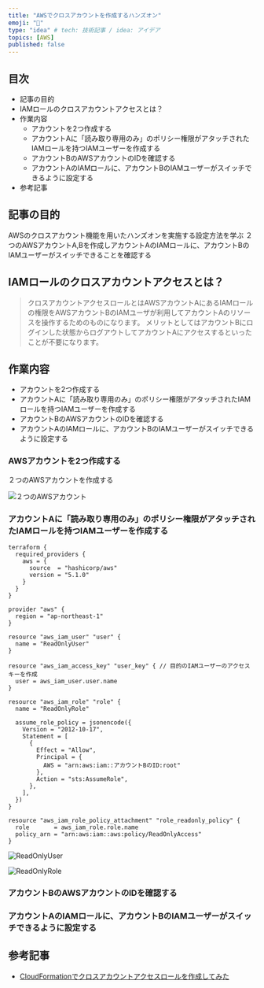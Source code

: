 ```yaml
---
title: "AWSでクロスアカウントを作成するハンズオン"
emoji: "📝"
type: "idea" # tech: 技術記事 / idea: アイデア
topics: [AWS]
published: false
---
```



## 目次

- 記事の目的
- IAMロールのクロスアカウントアクセスとは？
- 作業内容
  - アカウントを2つ作成する
  - アカウントAに「読み取り専用のみ」のポリシー権限がアタッチされたIAMロールを持つIAMユーザーを作成する
  - アカウントBのAWSアカウントのIDを確認する
  - アカウントAのIAMロールに、アカウントBのIAMユーザーがスイッチできるように設定する
- 参考記事

## 記事の目的

AWSのクロスアカウント機能を用いたハンズオンを実施する設定方法を学ぶ
２つのAWSアカウントA,Bを作成しアカウントAのIAMロールに、アカウントBのIAMユーザーがスイッチできることを確認する

## IAMロールのクロスアカウントアクセスとは？

> クロスアカウントアクセスロールとはAWSアカウントAにあるIAMロールの権限をAWSアカウントBのIAMユーザが利用してアカウントAのリソースを操作するためのものになります。 メリットとしてはアカウントBにログインした状態からログアウトしてアカウントAにアクセスするといったことが不要になります。

## 作業内容

- アカウントを2つ作成する
- アカウントAに「読み取り専用のみ」のポリシー権限がアタッチされたIAMロールを持つIAMユーザーを作成する
- アカウントBのAWSアカウントのIDを確認する
- アカウントAのIAMロールに、アカウントBのIAMユーザーがスイッチできるように設定する

### AWSアカウントを2つ作成する

２つのAWSアカウントを作成する

![２つのAWSアカウント](https://storage.googleapis.com/zenn-user-upload/ac8c18cbd536-20230715.png)

### アカウントAに「読み取り専用のみ」のポリシー権限がアタッチされたIAMロールを持つIAMユーザーを作成する

```terraform: main.tf
terraform {
  required_providers {
    aws = {
      source  = "hashicorp/aws"
      version = "5.1.0"
    }
  }
}

provider "aws" {
  region = "ap-northeast-1"
}

resource "aws_iam_user" "user" {
  name = "ReadOnlyUser"
}

resource "aws_iam_access_key" "user_key" { // 目的のIAMユーザーのアクセスキーを作成
  user = aws_iam_user.user.name
}

resource "aws_iam_role" "role" {
  name = "ReadOnlyRole"

  assume_role_policy = jsonencode({
    Version = "2012-10-17",
    Statement = [
      {
        Effect = "Allow",
        Principal = {
          AWS = "arn:aws:iam::アカウントBのID:root"
        },
        Action = "sts:AssumeRole",
      },
    ],
  })
}

resource "aws_iam_role_policy_attachment" "role_readonly_policy" {
  role       = aws_iam_role.role.name
  policy_arn = "arn:aws:iam::aws:policy/ReadOnlyAccess"
}
```

![ReadOnlyUser](https://storage.googleapis.com/zenn-user-upload/e72f09271da0-20230715.png)

![ReadOnlyRole](https://storage.googleapis.com/zenn-user-upload/295da143b6f5-20230715.png)

### アカウントBのAWSアカウントのIDを確認する

### アカウントAのIAMロールに、アカウントBのIAMユーザーがスイッチできるように設定する

## 参考記事

- [CloudFormationでクロスアカウントアクセスロールを作成してみた](https://dev.classmethod.jp/articles/created_a_cross-account_access_role_in_cloudformation/)
